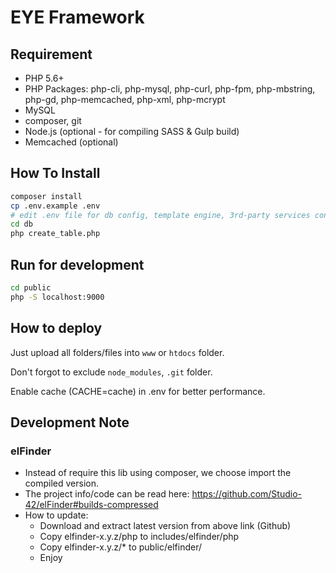 # EYE Framework

## Requirement
- PHP 5.6+
- PHP Packages: php-cli, php-mysql, php-curl, php-fpm, php-mbstring, php-gd, php-memcached, php-xml, php-mcrypt
- MySQL
- composer, git
- Node.js (optional - for compiling SASS & Gulp build)
- Memcached (optional)

## How To Install
```bash
composer install
cp .env.example .env
# edit .env file for db config, template engine, 3rd-party services config
cd db
php create_table.php
```

## Run for development
```bash
cd public
php -S localhost:9000
```

## How to deploy
Just upload all folders/files into `www` or `htdocs` folder.

Don't forgot to exclude `node_modules`, `.git` folder.

Enable cache (CACHE=cache) in .env for better performance.


## Development Note

### elFinder
  - Instead of require this lib using composer, we choose import the compiled version.
  - The project info/code can be read here: https://github.com/Studio-42/elFinder#builds-compressed
  - How to update:
    - Download and extract latest version from above link (Github)
    - Copy elfinder-x.y.z/php to includes/elfinder/php
    - Copy elfinder-x.y.z/* to public/elfinder/
    - Enjoy
